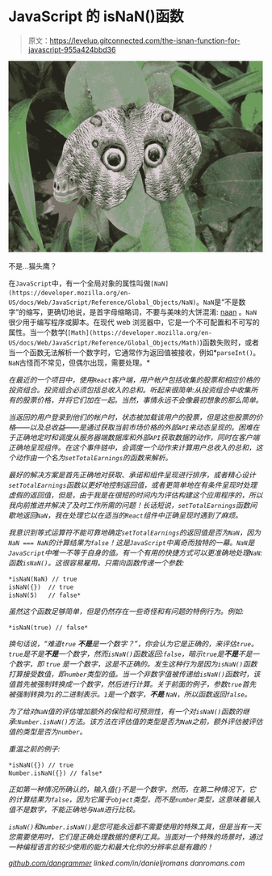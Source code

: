# JavaScript 的 isNaN()函数

> 原文：<https://levelup.gitconnected.com/the-isnan-function-for-javascript-955a424bbd36>

![](img/2b49d1e7768989a92f44cd699eebaf9f.png)

不是…猫头鹰？

在`JavaScript`中，有一个全局对象的属性叫做`[NaN](https://developer.mozilla.org/en-US/docs/Web/JavaScript/Reference/Global_Objects/NaN)`。`NaN`是“不是数字”的缩写，更确切地说，是首字母缩略词，不要与美味的大饼混淆: [naan](https://en.wikipedia.org/wiki/Naan) 。`NaN`很少用于编写程序或脚本。在现代 web 浏览器中，它是一个不可配置和不可写的属性。当一个数学(`[Math](https://developer.mozilla.org/en-US/docs/Web/JavaScript/Reference/Global_Objects/Math)`)函数失败时，或者当一个函数无法解析一个数字时，它通常作为返回值被接收，例如*`parseInt()`。`NaN`古怪而不常见，但偶尔出现，需要处理。*

*在最近的一个项目中，使用`React`客户端，用户帐户包括收集的股票和相应价格的投资组合。投资组合必须包括总收入的总和。听起来很简单:从投资组合中收集所有的股票价格，并将它们加在一起。当然，事情永远不会像最初想象的那么简单。*

*当返回的用户登录到他们的帐户时，状态被加载该用户的股票，但是这些股票的价格——以及总收益——是通过获取当前市场价格的外部`API`来动态呈现的。困难在于正确地定时和调度从服务器端数据库和外部`API`获取数据的动作，同时在客户端正确地呈现组件。在这个事件链中，会调度一个动作来计算用户总收入的总和，这个动作由一个名为`setTotalEarnings`的函数来解析。*

*最好的解决方案是首先正确地对获取、承诺和组件呈现进行排序，或者精心设计`setTotalEarnings`函数以更好地控制返回值，或者更简单地在有条件呈现时处理虚假的返回值，但是，由于我是在很短的时间内为评估构建这个应用程序的，所以我向前推进并解决了及时工作所需的问题！长话短说，`setTotalEarnings`函数间歇地返回`NaN`，我在处理它以在适当的`React`组件中正确呈现时遇到了麻烦。*

*我意识到等式运算符不能可靠地确定`setTotalEarnings`的返回值是否为`NaN`，因为`NaN === NaN`的计算结果为`false`！这是`JavaScript`中离奇而独特的一幕。`NaN`是`JavaScript`中唯一不等于自身的值。有一个有用的快捷方式可以更准确地处理`NaN`:函数`isNaN()`。这很容易雇用。只需向函数传递一个参数:*

```
*isNaN(NaN) // true
isNaN({})  // true
isNaN(5)   // false*
```

*虽然这个函数足够简单，但是仍然存在一些奇怪和有问题的特例行为。例如:*

```
*isNaN(true) // false*
```

*换句话说，“难道`true` **不是**是一个数字？”，你会认为它是正确的，来评估`true`。`true`是不是**不是**一个数字，然而`isNaN()`函数返回:`false`，暗示`true`是**不是**不是一个数字，*即* `true` *是*一个数字，这是不正确的。发生这种行为是因为`isNaN()`函数打算接受数值，即`number`类型的值。当一个非数字值被传递给`isNaN()`函数时，该值首先被强制转换成一个数字，然后进行计算。关于前面的例子，参数`true`首先被强制转换为`1`的二进制表示。`1`是一个数字，**不是** `NaN`，所以函数返回`false`。*

*为了给对`NaN`值的评估增加额外的保险和可预测性，有一个对`isNaN()`函数的继承:`Number.isNaN()`方法。该方法在评估值的类型是否为`NaN`之前，额外评估被评估值的类型是否为`number`。*

*重温之前的例子:*

```
*isNaN({}) // true
Number.isNaN({}) // false*
```

*正如第一种情况所确认的，输入值`{}`不是一个数字，然而，在第二种情况下，它的计算结果为`false`，因为它属于`object`类型，而不是`number`类型，这意味着输入值不是数字，不能正确地与`NaN`进行比较。*

*`isNaN()`和`Number.isNaN()`是您可能永远都不需要使用的特殊工具，但是当有一天您需要使用时，它们是正确处理数据的便利工具。当面对一个特殊的场景时，通过一种编程语言的较少使用的能力和最大化你的分辨率总是有趣的！*

*[github.com/dangrammer](https://github.com/dangrammer)
linked.com/in/danieljromans
danromans.com*